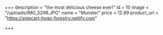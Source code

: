 +++
description = "the most delicious cheese ever!"
id = 10
image = "/uploads/IMG_5206.JPG"
name = "Munster"
price = 12.89
product_url = "https://snipcart-hugo-forestry.netlify.com"

+++

